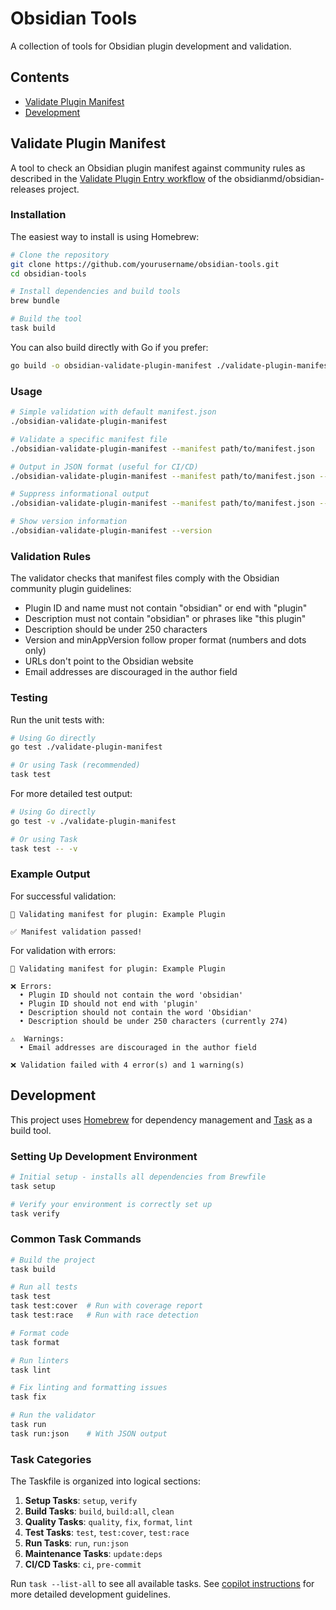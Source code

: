 # Obsidian Tools

A collection of tools for Obsidian plugin development and validation.

## Contents

- [Validate Plugin Manifest](#validate-plugin-manifest)
- [Development](#development)

## Validate Plugin Manifest

A tool to check an Obsidian plugin manifest against community rules as described in the [Validate Plugin Entry workflow](https://github.com/obsidianmd/obsidian-releases/blob/master/.github/workflows/validate-plugin-entry.yml) of the obsidianmd/obsidian-releases project.

### Installation

The easiest way to install is using Homebrew:

```bash
# Clone the repository
git clone https://github.com/yourusername/obsidian-tools.git
cd obsidian-tools

# Install dependencies and build tools
brew bundle

# Build the tool
task build
```

You can also build directly with Go if you prefer:

```bash
go build -o obsidian-validate-plugin-manifest ./validate-plugin-manifest
```

### Usage

```bash
# Simple validation with default manifest.json
./obsidian-validate-plugin-manifest

# Validate a specific manifest file
./obsidian-validate-plugin-manifest --manifest path/to/manifest.json

# Output in JSON format (useful for CI/CD)
./obsidian-validate-plugin-manifest --manifest path/to/manifest.json --json

# Suppress informational output
./obsidian-validate-plugin-manifest --manifest path/to/manifest.json --quiet

# Show version information
./obsidian-validate-plugin-manifest --version
```

### Validation Rules

The validator checks that manifest files comply with the Obsidian community plugin guidelines:

- Plugin ID and name must not contain "obsidian" or end with "plugin"
- Description must not contain "obsidian" or phrases like "this plugin"
- Description should be under 250 characters
- Version and minAppVersion follow proper format (numbers and dots only)
- URLs don't point to the Obsidian website
- Email addresses are discouraged in the author field

### Testing

Run the unit tests with:

```bash
# Using Go directly
go test ./validate-plugin-manifest

# Or using Task (recommended)
task test
```

For more detailed test output:

```bash
# Using Go directly
go test -v ./validate-plugin-manifest

# Or using Task
task test -- -v
```

### Example Output

For successful validation:

```text
📝 Validating manifest for plugin: Example Plugin

✅ Manifest validation passed!
```

For validation with errors:

```text
📝 Validating manifest for plugin: Example Plugin

❌ Errors:
  • Plugin ID should not contain the word 'obsidian'
  • Plugin ID should not end with 'plugin'
  • Description should not contain the word 'Obsidian'
  • Description should be under 250 characters (currently 274)

⚠️  Warnings:
  • Email addresses are discouraged in the author field

❌ Validation failed with 4 error(s) and 1 warning(s)
```

## Development

This project uses [Homebrew](https://brew.sh) for dependency management and [Task](https://taskfile.dev/) as a build tool.

### Setting Up Development Environment

```bash
# Initial setup - installs all dependencies from Brewfile
task setup

# Verify your environment is correctly set up
task verify
```

### Common Task Commands

```bash
# Build the project
task build

# Run all tests
task test
task test:cover  # Run with coverage report
task test:race   # Run with race detection

# Format code
task format

# Run linters
task lint

# Fix linting and formatting issues
task fix

# Run the validator
task run
task run:json    # With JSON output
```

### Task Categories

The Taskfile is organized into logical sections:

1. **Setup Tasks**: `setup`, `verify`
2. **Build Tasks**: `build`, `build:all`, `clean`
3. **Quality Tasks**: `quality`, `fix`, `format`, `lint`
4. **Test Tasks**: `test`, `test:cover`, `test:race`
5. **Run Tasks**: `run`, `run:json`
6. **Maintenance Tasks**: `update:deps`
7. **CI/CD Tasks**: `ci`, `pre-commit`

Run `task --list-all` to see all available tasks. See [copilot instructions](.github/copilot-instructions.md) for more detailed development guidelines.
